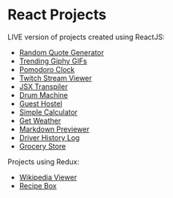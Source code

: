 # React Projects

LIVE version of projects created using ReactJS:
* [Random Quote Generator](https://yq920kk6jv.codesandbox.io/)
* [Trending Giphy GIFs](https://xl39zk3z1o.codesandbox.io/)
* [Pomodoro Clock](https://ryyxxyvyn4.codesandbox.io/)
* [Twitch Stream Viewer](https://qx1r8kq7ow.codesandbox.io/)
* [JSX Transpiler](https://j55rxm55y.codesandbox.io/)
* [Drum Machine](https://znl2j64wql.codesandbox.io/)
* [Guest Hostel](https://mql0m1pl8p.codesandbox.io/)
* [Simple Calculator](https://81r749n1l2.codesandbox.io/)
* [Get Weather](https://xz3jqnj25p.codesandbox.io/)
* [Markdown Previewer](https://x2j73qxnrw.codesandbox.io/)
* [Driver History Log](https://58232q02n.codesandbox.io/)
* [Grocery Store](https://o74z0n93zq.codesandbox.io/)

Projects using Redux:
* [Wikipedia Viewer](https://0xovywjm0p.codesandbox.io/)
* [Recipe Box](https://z34jkypv83.codesandbox.io/)
